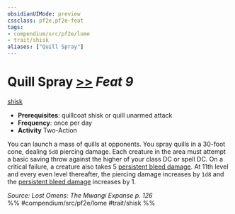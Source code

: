 ```yaml
---
obsidianUIMode: preview
cssclass: pf2e,pf2e-feat
tags:
- compendium/src/pf2e/lome
- trait/shisk
aliases: ["Quill Spray"]
---
```

# Quill Spray  [>>](../../rules/core-rulebook/chapter-9-playing-the-game.md#Actions "Two-Action") *Feat 9*  
[shisk](../../rules/traits/shisk-lome.md)  

- **Prerequisites**: quillcoat shisk or quill unarmed attack
- **Frequency**: once per day
- **Activity** Two-Action

You can launch a mass of quills at opponents. You spray quills in a 30-foot cone, dealing `5d8` piercing damage. Each creature in the area must attempt a basic saving throw against the higher of your class DC or spell DC. On a critical failure, a creature also takes 5 [persistent bleed damage](../../rules/conditions.md#Persistent%20Damage). At 11th level and every even level thereafter, the piercing damage increases by `1d8` and the [persistent bleed damage](../../rules/conditions.md#Persistent%20Damage) increases by 1.

*Source: Lost Omens: The Mwangi Expanse p. 126*  
%% #compendium/src/pf2e/lome #trait/shisk %%